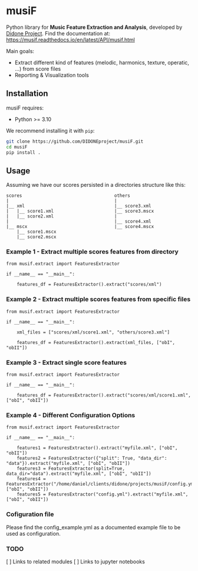 # musiF

Python library for **Music Feature Extraction and Analysis**, developed by [Didone Project](https://didone.eu/). 
Find the documentation at: https://musif.readthedocs.io/en/latest/API/musif.html

Main goals:

* Extract different kind of features (melodic, harmonics, texture, operatic, ...) from score files
* Reporting & Visualization tools

## Installation

musiF requires:

* Python >= 3.10

We recommend installing it with `pip`:

```bash
git clone https://github.com/DIDONEproject/musiF.git
cd musiF
pip install .
```

## Usage

Assuming we have our scores persisted in a directories structure like this:
 
```
scores                                   others
|                                        |
|__ xml                                  |__ score3.xml
|   |__ score1.xml                       |__ score3.mscx
|   |__ score2.xml                       |
|                                        |__ score4.xml
|__ mscx                                 |__ score4.mscx
    |__ score1.mscx                      
    |__ score2.mscx

```

### Example 1 - Extract multiple scores features from directory

```
from musif.extract import FeaturesExtractor

if __name__ == "__main__":

    features_df = FeaturesExtractor().extract("scores/xml")

```

### Example 2 - Extract multiple scores features from specific files

```
from musif.extract import FeaturesExtractor

if __name__ == "__main__":

    xml_files = ["scores/xml/score1.xml", "others/score3.xml"]

    features_df = FeaturesExtractor().extract(xml_files, ["obI", "obII"])

```

### Example 3 - Extract single score features

```
from musif.extract import FeaturesExtractor

if __name__ == "__main__":

    features_df = FeaturesExtractor().extract("scores/xml/score1.xml", ["obI", "obII"])

```

### Example 4 - Different Configuration Options

```
from musif.extract import FeaturesExtractor

if __name__ == "__main__":

    features1 = FeaturesExtractor().extract("myfile.xml", ["obI", "obII"])
    features2 = FeaturesExtractor({"split": True, "data_dir": "data"}).extract("myfile.xml", ["obI", "obII"])
    features3 = FeaturesExtractor(split=True, data_dir="data").extract("myfile.xml", ["obI", "obII"])
    features4 = FeaturesExtractor("/home/daniel/clients/didone/projects/musiF/config.yml").extract("myfile.xml", ["obI", "obII"])
    features5 = FeaturesExtractor("config.yml").extract("myfile.xml", ["obI", "obII"])

```

### Cofiguration file

Please find the config_example.yml as a documented example file to be used as configuration.

### TODO
[ ] Links to related modules
[ ] Links to jupyter notebooks
